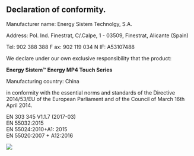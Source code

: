 ## Declaration of conformity.

Manufacturer name: Energy Sistem Technolgy, S.A.

Address: Pol. Ind. Finestrat, C/.Calpe, 1 - 03509, Finestrat, Alicante (Spain)

Tel: 902 388 388 F ax: 902 119 034 N IF: A53107488

We declare under our own exclusive responsibility that the product:

**Energy Sistem™ Energy MP4 Touch Series**

Manufacturing country: China

in conformity with the essential norms and standards of the Directive 2014/53/EU of the European Parliament and of the Council of March 16th April 2014.

EN 303 345 V1.1.7 (2017-03) <br/>
EN 55032:2015 <br/>
EN 55024:2010+A1: 2015 <br/>
EN 55020:2007 + A12:2016 <br/>


![](http://static.energysistem.com/images/manuals/39052/54887c2a4f567.jpg)
